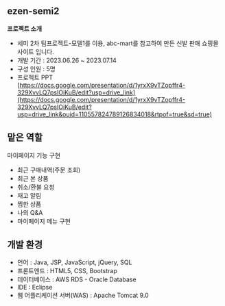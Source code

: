 ## ezen-semi2
**프로젝트 소개**
- 세미 2차 팀프로젝트-모델1를 이용, abc-mart를 참고하여 만든 신발 판매 쇼핑몰 사이트 입니다. 
- 개발 기간 : 2023.06.26 ~ 2023.07.14
- 구성 인원 : 5명
- 프로젝트 PPT<BR> [https://docs.google.com/presentation/d/1yrxX9vTZopffr4-329XvvLQ7psIOiKuB/edit?usp=drive_link](https://docs.google.com/presentation/d/1yrxX9vTZopffr4-329XvvLQ7psIOiKuB/edit?usp=drive_link&ouid=110557824789126834018&rtpof=true&sd=true)
## 맡은 역할
마이페이지 기능 구현
- 최근 구매내역(주문 조회)
- 최근 본 상품
- 취소/환불 요청
- 재고 알림
- 찜한 상품
- 나의 Q&A
- 마이페이지 메뉴 구현

## 개발 환경
- 언어 : Java, JSP, JavaScript, jQuery, SQL
- 프론트엔드 : HTML5, CSS, Bootstrap
- 데이터베이스 : AWS RDS - Oracle Database
- IDE : Eclipse
- 웹 어플리케이션 서버(WAS) : Apache Tomcat 9.0
